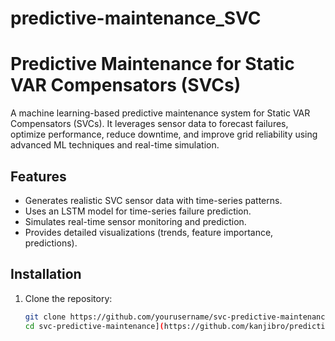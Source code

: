 # predictive-maintenance_SVC
# Predictive Maintenance for Static VAR Compensators (SVCs)

A machine learning-based predictive maintenance system for Static VAR Compensators (SVCs). It leverages sensor data to forecast failures, optimize performance, reduce downtime, and improve grid reliability using advanced ML techniques and real-time simulation.

## Features
- Generates realistic SVC sensor data with time-series patterns.
- Uses an LSTM model for time-series failure prediction.
- Simulates real-time sensor monitoring and prediction.
- Provides detailed visualizations (trends, feature importance, predictions).

## Installation
1. Clone the repository:
   ```bash
   git clone https://github.com/yourusername/svc-predictive-maintenance.git
   cd svc-predictive-maintenance](https://github.com/kanjibro/predictive-maintenance_SVC)
